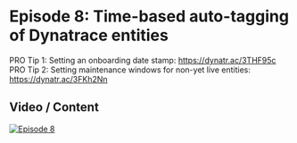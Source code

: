 # Episode 8: Time-based auto-tagging of Dynatrace entities

PRO Tip 1: Setting an onboarding date stamp: https://dynatr.ac/3THF95c
PRO Tip 2: Setting maintenance windows for non-yet live entities: https://dynatr.ac/3FKh2Nn

## Video / Content

[![Episode 8](https://img.youtube.com/vi/kSsbQngFDiE/0.jpg)](https://www.youtube.com/watch?v=kSsbQngFDiE)
